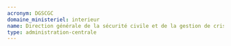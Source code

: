 ```yaml
---
acronym: DGSCGC
domaine_ministeriel: interieur
name: Direction générale de la sécurité civile et de la gestion de crises
type: administration-centrale
---
```

